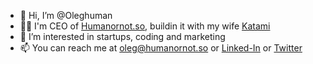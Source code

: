 - 👋 Hi, I’m @Oleghuman
- 👨‍💻 I'm CEO of [Humanornot.so](https://Humanornot.so/), buildin it with my wife [Katami](https://www.behance.net/katami)
- 👀 I’m interested in startups, coding and marketing
- 📫 You can reach me at oleg@humanornot.so or [Linked-In](https://www.linkedin.com/in/oleghuman/) or [Twitter](https://twitter.com/oleghuman)
